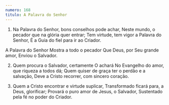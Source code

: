 ```yaml
---
numero: 168
titulo: A Palavra do Senhor
---
```

1. Na Palavra do Senhor, bons conselhos pode achar,
Neste mundo, o pecador que na glória quer entrar;
Tem virtude, tem vigor a Palavra do Senhor,
É a Guia do fiel para ir ao Criador.

A Palavra do Senhor
Mostra a todo o pecador
Que Deus, por Seu grande amor,
Enviou o Salvador.

2. Quem procura o Salvador, certamente O achará
No Evangelho do amor, que riqueza a todos dá;
Quem quiser de graça ter o perdão e a salvação,
Deve a Cristo recorrer, com sincero coração.

3. Quem a Cristo encontrar e virtude suplicar,
Transformado ficará para, a Deus, glorificar;
Provará o puro amor de Jesus, o Salvador,
Sustentado pela fé no poder do Criador.
